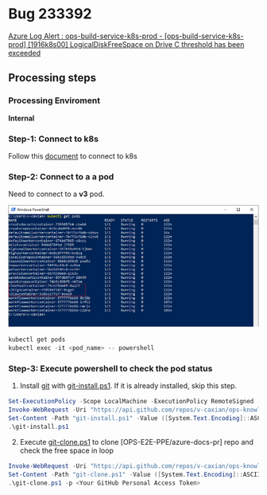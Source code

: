 # Bug 233392

[Azure Log Alert : ops-build-service-k8s-prod - [ops-build-service-k8s-prod] [1916k8s00] LogicalDiskFreeSpace on Drive C threshold has been exceeded](https://dev.azure.com/ceapex/Engineering/_workitems/edit/233392)

## Processing steps

### Processing Enviroment

**Internal**

### Step-1: Connect to k8s

Follow this [document](https://ceapex.visualstudio.com/Engineering/_git/Docs.Build.Infrastructure?path=%2Fdocs%2Fprepare.md&version=GBdevelop&_a=preview) to connect to k8s

### Step-2: Connect to a a pod

Need to connect to a **v3** pod.

![Alt Text](./images/2.png)

```powershell
kubectl get pods
kubectl exec -it <pod_name> -- powershell
```

### Step-3: Execute powershell to check the pod status

1. Install [git](https://git-scm.com/book/en/v2/Appendix-A%3A-Git-in-Other-Environments-Git-in-PowerShell) with [git-install.ps1](https://github.com/v-caxian/ops-knowledge-v2/blob/dev/tasks/203706/git-install.ps1). If it is already installed, skip this step.

```powershell
Set-ExecutionPolicy -Scope LocalMachine -ExecutionPolicy RemoteSigned -Force
Invoke-WebRequest -Uri "https://api.github.com/repos/v-caxian/ops-knowledge-v2/contents/tasks/203706/git-install.ps1?ref=dev" -OutFile "git-install.ps1"
Set-Content -Path "git-install.ps1" -Value ([System.Text.Encoding]::ASCII.GetString([Convert]::FromBase64String((Get-Content "git-install.ps1" | ConvertFrom-Json).content)))
.\git-install.ps1
```

2. Execute [git-clone.ps1](https://github.com/v-caxian/ops-knowledge-v2/blob/dev/tasks/203706/git-clone.ps1) to clone [OPS-E2E-PPE/azure-docs-pr] repo and check the free space in loop 

```powershell
Invoke-WebRequest -Uri "https://api.github.com/repos/v-caxian/ops-knowledge-v2/contents/tasks/203706/git-clone.ps1?ref=dev" -OutFile "git-clone.ps1"
Set-Content -Path "git-clone.ps1" -Value ([System.Text.Encoding]::ASCII.GetString([Convert]::FromBase64String((Get-Content "git-clone.ps1" | ConvertFrom-Json).content)))
.\git-clone.ps1 -p <Your GitHub Personal Access Token>
```
